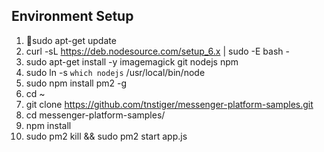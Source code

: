 ## Environment Setup


1. sudo apt-get update
2. curl -sL https://deb.nodesource.com/setup_6.x | sudo -E bash -
3. sudo apt-get install -y imagemagick git nodejs npm
4. sudo ln -s `which nodejs` /usr/local/bin/node
5. sudo npm install pm2 -g
6. cd ~
7. git clone https://github.com/tnstiger/messenger-platform-samples.git
8. cd messenger-platform-samples/
9. npm install
10. sudo pm2 kill && sudo pm2 start app.js
